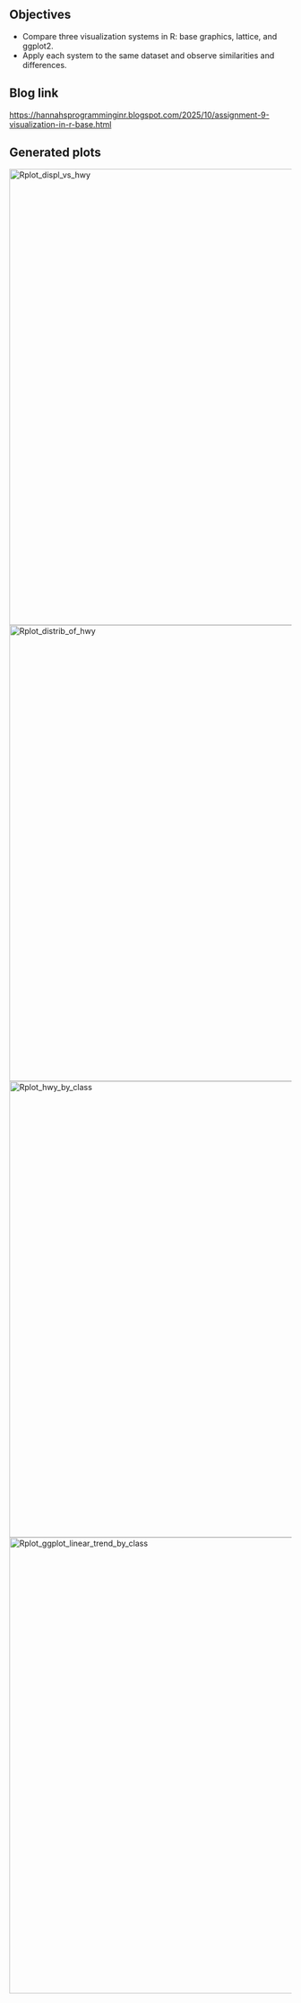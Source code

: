 ## Objectives
- Compare three visualization systems in R: base graphics, lattice, and ggplot2.
- Apply each system to the same dataset and observe similarities and differences.

## Blog link
https://hannahsprogramminginr.blogspot.com/2025/10/assignment-9-visualization-in-r-base.html

## Generated plots 
<img width="1412" height="814" alt="Rplot_displ_vs_hwy" src="https://github.com/user-attachments/assets/6b2057d5-9c91-4f16-98b7-1a8b48108f46" />
<img width="1412" height="814" alt="Rplot_distrib_of_hwy" src="https://github.com/user-attachments/assets/060fa056-fae9-4a6c-a88a-549097e2bb5a" /><img width="1412" height="814" alt="Rplot_hwy_by_class" src="https://github.com/user-attachments/assets/6f5d22a8-37a0-46bb-9144-86e97a8049ac" />
<img width="1412" height="814" alt="Rplot_ggplot_linear_trend_by_class" src="https://github.com/user-attachments/assets/b04e9ef7-d1d7-4ef7-8125-99282f512f46" />
